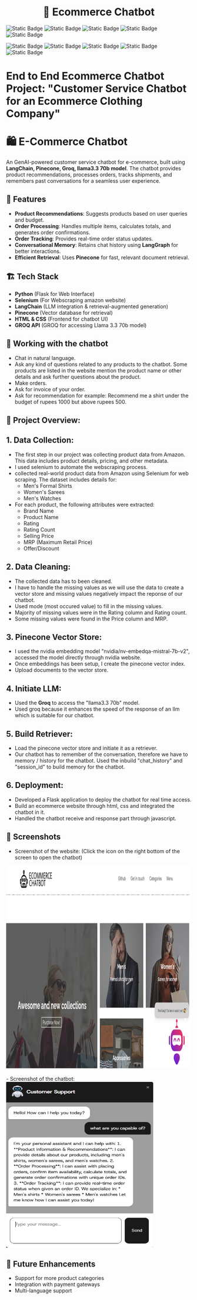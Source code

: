 <h1 align="center">🤖 Ecommerce Chatbot</h1>

![Static Badge](https://img.shields.io/badge/Python-3776AB?style=for-the-badge&logo=Python&logoColor=White&labelColor=white&color=red)
![Static Badge](https://img.shields.io/badge/Agno-3776AB?style=for-the-badge&logo=&logoColor=White&labelColor=white&color=blue)
![Static Badge](https://img.shields.io/badge/Selenium-43B02A?style=for-the-badge&logo=Selenium&logoColor=black&labelColor=white&color=yellow)
![Static Badge](https://img.shields.io/badge/LangChain-1C3C3C?style=for-the-badge&logo=LangChain&logoColor=blue&labelColor=white&color=purple)
![Static Badge](https://img.shields.io/badge/Flask-000000?style=for-the-badge&logo=Flask&logoColor=red&labelColor=white&color=black)

![Static Badge](https://img.shields.io/badge/Python-3776AB?style=for-the-badge&logo=Python&logoColor=white&labelColor=blue&color=blue)
![Static Badge](https://img.shields.io/badge/Agno-3776AB?style=for-the-badge&logo=&logoColor=White&labelColor=blue&color=red)
![Static Badge](https://img.shields.io/badge/Selenium-43B02A?style=for-the-badge&logo=Selenium&logoColor=white&labelColor=yellow&color=yellow)
![Static Badge](https://img.shields.io/badge/LangChain-1C3C3C?style=for-the-badge&logo=LangChain&logoColor=white&labelColor=purple&color=purple)
![Static Badge](https://img.shields.io/badge/Flask-000000?style=for-the-badge&logo=Flask&logoColor=white&labelColor=green&color=green)

# End to End Ecommerce Chatbot Project: "Customer Service Chatbot for an Ecommerce Clothing Company"

# 🛍️ E-Commerce Chatbot

An GenAI-powered customer service chatbot for e-commerce, built using **LangChain, Pinecone, Groq, llama3.3 70b model**. The chatbot provides product recommendations, processes orders, tracks shipments, and remembers past conversations for a seamless user experience.


## 🚀 Features
- **Product Recommendations**: Suggests products based on user queries and budget.
- **Order Processing**: Handles multiple items, calculates totals, and generates order confirmations.
- **Order Tracking**: Provides real-time order status updates.
- **Conversational Memory**: Retains chat history using **LangGraph** for better interactions.
- **Efficient Retrieval**: Uses **Pinecone** for fast, relevant document retrieval.


## 🏗️ Tech Stack
- **Python** (Flask for Web Interface)
- **Selenium** (For Webscraping amazon website)
- **LangChain** (LLM integration & retrieval-augmented generation)
- **Pinecone** (Vector database for retrieval)
- **HTML & CSS** (Frontend for chatbot UI)
- **GROQ API** (GROQ for accessing Llama 3.3 70b model) 


## :triangular_flag_on_post: Working with the chatbot  
- Chat in natural language.  
- Ask any kind of questions related to any products to the chatbot. Some products are listed in the website mention the product name or other details and ask further questions about the product.  
- Make orders.  
- Ask for invoice of your order.  
- Ask for recommendation for example: Recommend me a shirt under the budget of rupees 1000 but above rupees 500.   
  
## :bricks: Project Overview:    
## 1. Data Collection: 
    
- The first step in our project was collecting product data from Amazon. This data includes product details, pricing, and other metadata.       
- I used selenium to automate the webscraping process.    
- collected real-world product data from Amazon using Selenium for web scraping. The dataset includes details for:    
    - Men's Formal Shirts    
    - Women's Sarees    
    - Men's Watches    
- For each product, the following attributes were extracted:  
    - Brand Name  
    - Product Name  
    - Rating  
    - Rating Count  
    - Selling Price  
    - MRP (Maximum Retail Price)  
    - Offer/Discount  
  
## 2. Data Cleaning:
    
- The collected data has to been cleaned.    
- I have to handle the missing values as we will use the data to create a vector store and missing values negatively impact the reponse of our chatbot.  
- Used mode (most occured value) to fill in the missing values.  
- Majority of missing values were in the Rating column and Rating count.  
- Some missing values were found in the Price column and MRP.  
    
## 3. Pinecone Vector Store:
    
- I used the nvidia embedding model "nvidia/nv-embedqa-mistral-7b-v2", accessed the model directly through nvidia website.    
- Once embeddings has been setup, I create the pinecone vector index.     
- Upload documents to the vector store.        
  
## 4. Initiate LLM:
  
- Used the **Groq** to access the "llama3.3 70b" model.    
- Used groq because it enhances the speed of the response of an llm which is suitable for our chatbot.     
         
## 5. Build Retriever:
  
- Load the pinecone vector store and initiate it as a retriever.    
-  Our chatbot has to remember of the conversation, therefore we have to memory / history for the chatbot. Used the inbuild "chat_history" and "session_id" to build memory for the chatbot.  
        
## 6. Deployment:
  
- Developed a Flask application to deploy the chatbot for real time access.      
- Build an ecommerce website through html, css and integrated the chatbot in it.     
- Handled the chatbot receive and response part through javascript.      
  
  
## 📸 Screenshots  
- Screenshot of the website:  (Click the icon on the right bottom of the screen to open the chatbot)   
<img src="readme_images/screenshot_1.PNG" width="950" height="550">     
<br><br>  
- Screenshot of the chatbot:    
<img src="readme_images/screenshot_2.PNG" width="400" height="450">    

## 🎯 Future Enhancements
- Support for more product categories
- Integration with payment gateways
- Multi-language support





